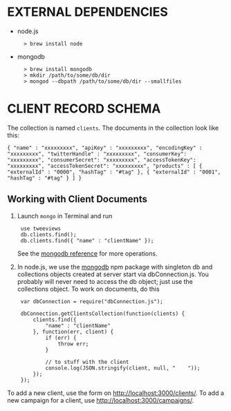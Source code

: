EXTERNAL DEPENDENCIES
=====================

- node.js

        > brew install node

- mongodb

        > brew install mongodb
        > mkdir /path/to/some/db/dir
        > mongod --dbpath /path/to/some/db/dir --smallfiles

CLIENT RECORD SCHEMA
====================
The collection is named `clients`. The documents in the collection look like this:

`{
    "name" : "xxxxxxxxx",
    "apiKey" : "xxxxxxxxx",
    "encodingKey" : "xxxxxxxxx",
    "twitterHandle" : "xxxxxxxxx",
    "consumerKey": "xxxxxxxxx",
    "consumerSecret": "xxxxxxxxx",
    "accessTokenKey": "xxxxxxxxx",
    "accessTokenSecret": "xxxxxxxxx",
    "products" : [
        {
            "externalId" : "0000",
            "hashTag" : "#tag"
        },
        {
            "externalId" : "0001",
            "hashTag" : "#tag"
        }
    ]
}`

Working with Client Documents
-----------------------------
1. Launch `mongo` in Terminal and run

        use tweeviews
        db.clients.find();
        db.clients.find({ "name" : "clientName" });

    See the [mongodb reference](http://docs.mongodb.org/manual/reference/) for more operations.

1. In node.js, we use the [mongodb](https://www.npmjs.org/package/mongodb) npm package with singleton db and collections objects created at server start via dbConnection.js. You probably will never need to access the db object; just use the collections object. To work on documents, do this

        var dbConnection = require("dbConnection.js");

        dbConnection.getClientsCollection(function(clients) {
            clients.find({
                "name" : "clientName"
            }, function(err, client) {
                if (err) {
                    throw err;
                }

                // to stuff with the client
                console.log(JSON.stringify(client, null, "    "));
            });
        });

To add a new client, use the form on [http://localhost:3000/clients/](http://localhost:3000/clients/).
To add a new campaign for a client, use [http://localhost:3000/campaigns/](http://localhost:3000/campaigns/).